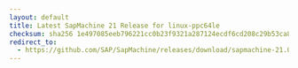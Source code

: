 ```yaml
---
layout: default
title: Latest SapMachine 21 Release for linux-ppc64le
checksum: sha256 1e497085eeb796221cc0b23f9321a287124ecdf6cd208c29b53ca8b1344271fd
redirect_to:
  - https://github.com/SAP/SapMachine/releases/download/sapmachine-21.0.6/sapmachine-jre-21.0.6_linux-ppc64le_bin.tar.gz
---
```

